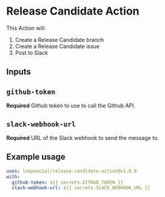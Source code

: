 # Release Candidate Action

This Action will:

1. Create a Release Candidate branch
2. Create a Release Candidate issue
3. Post to Slack

## Inputs

## `github-token`

**Required** Github token to use to call the Github API.

## `slack-webhook-url`

**Required** URL of the Slack webhook to send the message to.

## Example usage

```yaml
uses: loopsocial/release-candidate-action@v1.0.0
with:
  github-token: ${{ secrets.GITHUB_TOKEN }}
  slack-webhook-url: ${{ secrets.SLACK_WEBHOOK_URL }}
```
